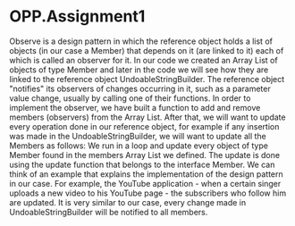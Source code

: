 # OPP.Assignment1


Observe is a design pattern in which the reference object holds a list of objects (in our case a Member) that depends on it (are linked to it) each of which is called an observer for it. In our code we created an Array List of objects of type Member and later in the code we will see how they are linked to the reference object UndoableStringBuilder. The reference object "notifies" its observers of changes occurring in it, such as a parameter value change, usually by calling one of their functions. In order to implement the observer, we have built a function to add and remove members (observers) from the Array List. 
After that, we will want to update every operation done in our reference object, for example if any insertion was made in the UndoableStringBuilder, we will want to update all the Members as follows: We run in a loop and update every object of type Member found in the members Array List we defined. The update is done using the update function that belongs to the interface Member. We can think of an example that explains the implementation of the design pattern in our case. For example, the YouTube application - when a certain singer uploads a new video to his YouTube page - the subscribers who follow him are updated. It is very similar to our case, every change made in UndoableStringBuilder will be notified to all members.

